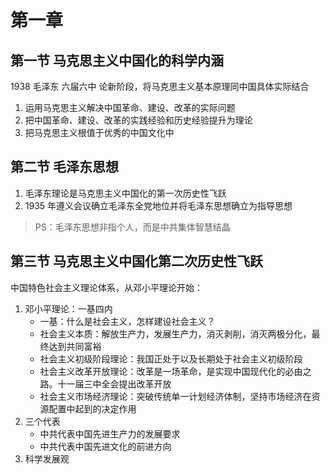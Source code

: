 # 第一章 

## 第一节 马克思主义中国化的科学内涵

1938 毛泽东 六届六中 论新阶段，将马克思主义基本原理同中国具体实际结合
1. 运用马克思主义解决中国革命、建设、改革的实际问题
2. 把中国革命、建设、改革的实践经验和历史经验提升为理论
3. 把马克思主义根值于优秀的中国文化中

## 第二节 毛泽东思想
1. 毛泽东理论是马克思主义中国化的第一次历史性飞跃
2. 1935 年遵义会议确立毛泽东全党地位并将毛泽东思想确立为指导思想
> PS：毛泽东思想非指个人，而是中共集体智慧结晶

## 第三节 马克思主义中国化第二次历史性飞跃

中国特色社会主义理论体系，从邓小平理论开始：
1. 邓小平理论：一基四内
    - 一基：什么是社会主义，怎样建设社会主义？
    - 社会主义本质：解放生产力，发展生产力，消灭剥削，消灭两极分化，最终达到共同富裕
    - 社会主义初级阶段理论：我国正处于以及长期处于社会主义初级阶段
    - 社会主义改革开放理论：改革是一场革命，是实现中国现代化的必由之路。十一届三中全会提出改革开放
    - 社会主义市场经济理论：突破传统单一计划经济体制，坚持市场经济在资源配置中起到的决定作用
2. 三个代表
   -  中共代表中国先进生产力的发展要求
   -  中共代表中国先进文化的前进方向
3. 科学发展观